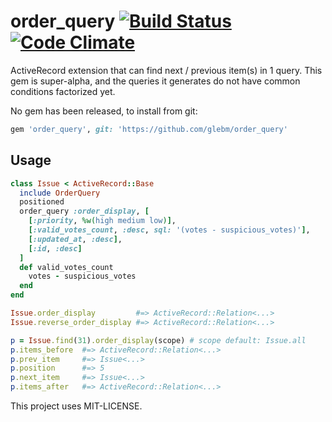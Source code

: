 order_query [![Build Status](https://travis-ci.org/glebm/order_query.png)](https://travis-ci.org/glebm/order_query) [![Code Climate](https://codeclimate.com/github/glebm/order_query.png)](https://codeclimate.com/github/glebm/order_query)
================================

ActiveRecord extension that can find next / previous item(s) in 1 query.
This gem is super-alpha, and the queries it generates do not have common conditions factorized yet.

No gem has been released, to install from git:

```ruby
gem 'order_query', git: 'https://github.com/glebm/order_query'
```

## Usage

```ruby
class Issue < ActiveRecord::Base
  include OrderQuery
  positioned
  order_query :order_display, [
    [:priority, %w(high medium low)],
    [:valid_votes_count, :desc, sql: '(votes - suspicious_votes)'],
    [:updated_at, :desc],
    [:id, :desc]
  ]
  def valid_votes_count
    votes - suspicious_votes
  end
end

Issue.order_display         #=> ActiveRecord::Relation<...>
Issue.reverse_order_display #=> ActiveRecord::Relation<...>

p = Issue.find(31).order_display(scope) # scope default: Issue.all
p.items_before  #=> ActiveRecord::Relation<...>
p.prev_item     #=> Issue<...>
p.position      #=> 5
p.next_item     #=> Issue<...>
p.items_after   #=> ActiveRecord::Relation<...>


```

This project uses MIT-LICENSE.

